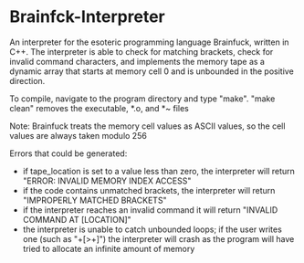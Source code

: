 Brainfck-Interpreter
====================

An interpreter for the esoteric programming language Brainfuck, written in C++.  The interpreter is able to check for matching brackets, check for invalid command characters, and implements the memory tape as a dynamic array that starts at memory cell 0 and is unbounded in the positive direction.

To compile, navigate to the program directory and type "make".  "make clean" removes the executable, *.o, and *~ files

Note: Brainfuck treats the memory cell values as ASCII values, so the cell values are always taken modulo 256

Errors that could be generated:
  * if tape_location is set to a value less than zero, the interpreter will return "ERROR: INVALID MEMORY INDEX ACCESS"
  * if the code contains unmatched brackets, the interpreter will return "IMPROPERLY MATCHED BRACKETS"
  * if the interpreter reaches an invalid command it will return "INVALID COMMAND AT [LOCATION]"
  * the interpreter is unable to catch unbounded loops; if the user writes one (such as "+[>+]") the interpreter will crash
    as the program will have tried to allocate an infinite amount of memory
